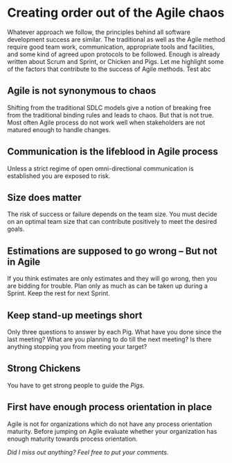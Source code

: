 # Creating order out of the Agile chaos

Whatever approach we follow, the principles behind all software development success are similar. The traditional as well as the Agile method require good team work, communication, appropriate tools and facilities, and some kind of agreed upon protocols to be followed. Enough is already written about Scrum and Sprint, or Chicken and Pigs. Let me highlight some of the factors that contribute to the success of Agile methods. Test abc

## Agile is not synonymous to chaos

Shifting from the traditional SDLC models give a notion of breaking free from the traditional binding rules and leads to chaos. But that is not true. Most often Agile process do not work well when stakeholders are not matured enough to handle changes.

## Communication is the lifeblood in Agile process

Unless a strict regime of open omni-directional communication is established you are exposed to risk.

## Size does matter

The risk of success or failure depends on the team size. You must decide on an optimal team size that can contribute positively to meet the desired goals.

## Estimations are supposed to go wrong – But not in Agile

If you think estimates are only estimates and they will go wrong, then you are bidding for trouble. Plan only as much as can be taken up during a Sprint. Keep the rest for next Sprint.

## Keep stand-up meetings short

Only three questions to answer by each Pig. What have you done since the last meeting? What are you planning to do till the next meeting? Is there anything stopping you from meeting your target?

## Strong Chickens

You have to get strong people to guide the *Pigs*.

## First have enough process orientation in place

Agile is not for organizations which do not have any process orientation maturity. Before jumping on Agile evaluate whether your organization has enough maturity towards process orientation.

*Did I miss out anything? Feel free to put your comments.*

<script src="https://utteranc.es/client.js"
        repo="[jguha12/test1]"
        issue-term="pathname"
        crossorigin="anonymous"
        async>
</script>
